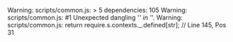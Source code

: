 Warning: scripts/common.js: > 5 dependencies: 105
Warning: scripts/common.js:  #1 Unexpected dangling '_' in '_'.
Warning: scripts/common.js:     return require.s.contexts._.defined[str]; // Line 145, Pos 31
